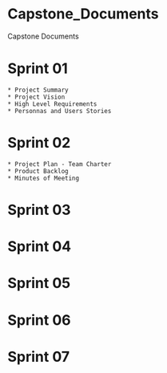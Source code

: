 # Capstone_Documents
Capstone Documents

# Sprint 01

	* Project Summary
	* Project Vision
	* High Level Requirements
	* Personnas and Users Stories

# Sprint 02

	* Project Plan - Team Charter
	* Product Backlog
	* Minutes of Meeting
	
# Sprint 03


# Sprint 04

# Sprint 05

# Sprint 06

# Sprint 07
